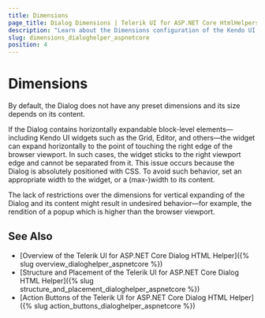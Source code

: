 ```yaml
---
title: Dimensions
page_title: Dialog Dimensions | Telerik UI for ASP.NET Core HtmlHelpers
description: "Learn about the Dimensions configuration of the Kendo UI Dialog HtmlHelper for ASP.NET Core (MVC 6 or ASP.NET Core MVC)."
slug: dimensions_dialoghelper_aspnetcore
position: 4
---
```


# Dimensions

By default, the Dialog does not have any preset dimensions and its size depends on its content.

If the Dialog contains horizontally expandable block-level elements&mdash;including Kendo UI widgets such as the Grid, Editor, and others&mdash;the widget can expand horizontally to the point of touching the right edge of the browser viewport. In such cases, the widget sticks to the right viewport edge and cannot be separated from it. This issue occurs because the Dialog is absolutely positioned with CSS. To avoid such behavior, set an appropriate width to the widget, or a (max-)width to its content.

The lack of restrictions over the dimensions for vertical expanding of the Dialog and its content might result in undesired behavior&mdash;for example, the rendition of a popup which is higher than the browser viewport.

## See Also

* [Overview of the Telerik UI for ASP.NET Core Dialog HTML Helper]({% slug overview_dialoghelper_aspnetcore %})
* [Structure and Placement of the Telerik UI for ASP.NET Core Dialog HTML Helper]({% slug structure_and_placement_dialoghelper_aspnetcore %})
* [Action Buttons of the Telerik UI for ASP.NET Core Dialog HTML Helper]({% slug action_buttons_dialoghelper_aspnetcore %})
